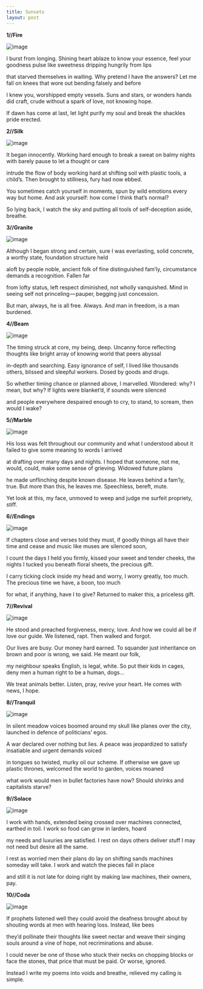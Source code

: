 ```yaml
---
title: Sunsets
layout: post
---
```


**1//Fire**

![image](/assets/images/sunsets/fire.jpeg)

I burst from longing. Shining heart ablaze
to know your essence, feel your goodness pulse
like sweetness dripping hungrily from lips

that starved themselves in waiting. Why pretend
I have the answers? Let me fall on knees
that wore out bending falsely and before

I knew you, worshipped empty vessels. Suns
and stars, or wonders hands did craft, crude
without a spark of love, not knowing hope.

If dawn has come at last, let light purify
my soul and break the shackles pride erected.

**2//Silk**

![image](/assets/images/sunsets/silk.jpeg)

It began innocently. Working hard
enough to break a sweat on balmy nights
with barely pause to let a thought or care

intrude the flow of body working hard
at shifting soil with plastic tools, a child’s.
Then brought to stillness, fury had now ebbed.

You sometimes catch yourself in moments, spun
by wild emotions every way but home.
And ask yourself: how come I think that’s normal?

So lying back, I watch the sky and putting
all tools of self-deception aside, breathe.

**3//Granite**

![image](/assets/images/sunsets/granite.jpeg)

Although I began strong and certain, sure
I was everlasting, solid concrete,
a worthy state, foundation structure held

aloft by people noble, ancient folk
of fine distinguished fam’ly, circumstance
demands a recognition. Fallen far

from lofty status, left respect diminished,
not wholly vanquished. Mind in seeing self
not princeling — pauper, begging just concession.

But man, always, he is all free. Always.
And man in freedom, is a man burdened.

**4//Beam**

![image](/assets/images/sunsets/beam.jpeg)

The timing struck at core, my being, deep.
Uncanny force reflecting thoughts like bright
array of knowing world that peers abyssal

in-depth and searching. Easy ignorance
of self, I lived like thousands others, blissed
and sleepful workers. Dosed by goods and drugs.

So whether timing chance or planned above,
I marvelled. Wondered: why? I mean, but why?
If lights were blanket’d, if sounds were silenced

and people everywhere despaired enough
to cry, to stand, to scream, then would I wake?

**5//Marble**

![image](/assets/images/sunsets/marble.jpeg)

His loss was felt throughout our community
and what I understood about it failed
to give some meaning to words I arrived

at drafting over many days and nights.
I hoped that someone, not me, would, could, make
some sense of grieving. Widowed future plans

he made unflinching despite known disease.
He leaves behind a fam’ly, true. But more
than this, he leaves me. Speechless, bereft, mute.

Yet look at this, my face, unmoved to weep
and judge me surfeit propriety, stiff.

**6//Endings**

![image](/assets/images/sunsets/endings.jpeg)

If chapters close and verses told they must,
if goodly things all have their time and cease
and music like muses are silenced soon,

I count the days I held you firmly, kissed
your sweet and tender cheeks, the nights I tucked
you beneath floral sheets, the precious gift.

I carry ticking clock inside my head 
and worry, I worry greatly, too much.
The precious time we have, a boon, too much

for what, if anything, have I to give?
Returned to maker this, a priceless gift.

**7//Revival**

![image](/assets/images/sunsets/revival.jpeg)

He stood and preached forgiveness, mercy, love.
And how we could all be if love our guide.
We listened, rapt. Then walked and forgot.

Our lives are busy. Our money hard earned.
To squander just inheritance on brown
and poor is wrong, we said. He meant our folk,

my neighbour speaks English, is legal, white.
So put their kids in cages, deny men
a human right to be a human, dogs…

We treat animals better. Listen, pray,
revive your heart. He comes with news, I hope.

**8//Tranquil**

![image](/assets/images/sunsets/tranquil.jpeg)

In silent meadow voices boomed around
my skull like planes over the city, launched
in defence of politicians’ egos.

A war declared over nothing but lies.
A peace was jeopardized to satisfy
insatiable and urgent demands voiced

in tongues so twisted, murky oil our scheme.
If otherwise we gave up plastic thrones,
welcomed the world to garden, voices moaned

what work would men in bullet factories 
have now? Should shrinks and capitalists starve?

**9//Solace**

![image](/assets/images/sunsets/solace.jpeg)

I work with hands, extended being crossed
over machines connected, earthed in toil.
I work so food can grow in larders, hoard

my needs and luxuries are satisfied.
I rest on days others deliver stuff
I may not need but desire all the same.

I rest as worried men their plans do lay
on shifting sands machines someday will take.
I work and watch the pieces fall in place

and still it is not late for doing right
by making law machines, their owners, pay.

**10//Coda**

![image](/assets/images/sunsets/coda.jpeg)

If prophets listened well they could avoid
the deafness brought about by shouting words
at men with hearing loss. Instead, like bees

they’d pollinate their thoughts like sweet nectar
and weave their singing souls around a vine
of hope, not recriminations and abuse.

I could never be one of those who stuck
their necks on chopping blocks or face the stones,
that price that must be paid. Or worse, ignored.

Instead I write my poems into voids
and breathe, relieved my calling is simple.
